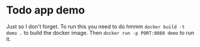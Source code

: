 # Todo app demo

Just so I don't forget. To run this you need to do hmmm `docker build -t demo .` to build the docker image. Then `docker run -p PORT:8080 demo` to run it.
